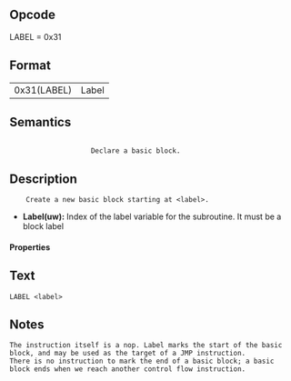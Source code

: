 <!---======================= begin_copyright_notice ============================

Copyright (C) 2020-2022 Intel Corporation

SPDX-License-Identifier: MIT

============================= end_copyright_notice ==========================-->

## Opcode

  LABEL = 0x31

## Format

| | |
| --- | --- |
| 0x31(LABEL) | Label |


## Semantics


```

                    Declare a basic block.
```

## Description





```
    Create a new basic block starting at <label>.
```


- **Label(uw):** Index of the label variable for the subroutine. It must be a block label


#### Properties




## Text
```
LABEL <label>
```

## Notes





    The instruction itself is a nop. Label marks the start of the basic block, and may be used as the target of a JMP instruction.
    There is no instruction to mark the end of a basic block; a basic block ends when we reach another control flow instruction.

